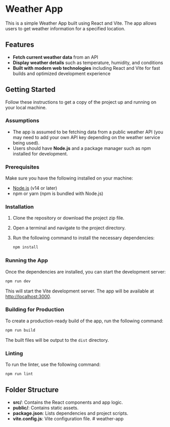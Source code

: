 # Weather App

This is a simple Weather App built using React and Vite. The app allows users to get weather information for a specified location.

## **Features**

- **Fetch current weather data** from an API
- **Display weather details** such as temperature, humidity, and conditions
- **Built with modern web technologies** including React and Vite for fast builds and optimized development experience

## Getting Started

Follow these instructions to get a copy of the project up and running on your local machine.

### **Assumptions**

- The app is assumed to be fetching data from a public weather API (you may need to add your own API key depending on the weather service being used).
- Users should have **Node.js** and a package manager such as npm installed for development.

### Prerequisites

Make sure you have the following installed on your machine:

- [Node.js](https://nodejs.org/) (v14 or later)
- npm or yarn (npm is bundled with Node.js)

### Installation

1. Clone the repository or download the project zip file.
2. Open a terminal and navigate to the project directory.
3. Run the following command to install the necessary dependencies:

   ```bash
   npm install
   ```

### Running the App

Once the dependencies are installed, you can start the development server:

```bash
npm run dev
```

This will start the Vite development server. The app will be available at [http://localhost:3000](http://localhost:3000).

### Building for Production

To create a production-ready build of the app, run the following command:

```bash
npm run build
```

The built files will be output to the `dist` directory.

### Linting

To run the linter, use the following command:

```bash
npm run lint
```

## Folder Structure

- **src/**: Contains the React components and app logic.
- **public/**: Contains static assets.
- **package.json**: Lists dependencies and project scripts.
- **vite.config.js**: Vite configuration file.
#   w e a t h e r - a p p  
 